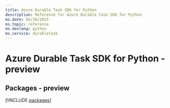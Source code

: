 ```yaml
---
title: Azure Durable Task SDK for Python
description: Reference for Azure Durable Task SDK for Python
ms.date: 05/28/2025
ms.topic: reference
ms.devlang: python
ms.service: durabletask
---
```

# Azure Durable Task SDK for Python - preview
## Packages - preview
[!INCLUDE [packages](durable-task-index.md)]